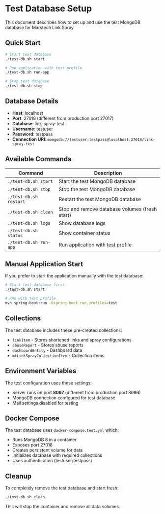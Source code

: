 # Test Database Setup

This document describes how to set up and use the test MongoDB database for Marstech Link Spray.

## Quick Start

```bash
# Start test database
./test-db.sh start

# Run application with test profile
./test-db.sh run-app

# Stop test database
./test-db.sh stop
```

## Database Details

- **Host**: localhost
- **Port**: 27018 (different from production port 27017)
- **Database**: link-spray-test
- **Username**: testuser
- **Password**: testpass
- **Connection URI**: `mongodb://testuser:testpass@localhost:27018/link-spray-test`

## Available Commands

| Command                | Description                                    |
|------------------------|------------------------------------------------|
| `./test-db.sh start`   | Start the test MongoDB database                |
| `./test-db.sh stop`    | Stop the test MongoDB database                 |
| `./test-db.sh restart` | Restart the test MongoDB database              |
| `./test-db.sh clean`   | Stop and remove database volumes (fresh start) |
| `./test-db.sh logs`    | Show database logs                             |
| `./test-db.sh status`  | Show container status                          |
| `./test-db.sh run-app` | Run application with test profile              |

## Manual Application Start

If you prefer to start the application manually with the test database:

```bash
# Start test database first
./test-db.sh start

# Run with test profile
mvn spring-boot:run -Dspring-boot.run.profiles=test
```

## Collections

The test database includes these pre-created collections:

- `linkItem` - Stores shortened links and spray configurations
- `abuseReport` - Stores abuse reports
- `dashboardEntity` - Dashboard data
- `mtLinkSprayCollectionItem` - Collection items

## Environment Variables

The test configuration uses these settings:

- Server runs on port **8097** (different from production port 8096)
- MongoDB connection configured for test database
- Mail settings disabled for testing

## Docker Compose

The test database uses `docker-compose.test.yml` which:

- Runs MongoDB 8 in a container
- Exposes port 27018
- Creates persistent volume for data
- Initializes database with required collections
- Uses authentication (testuser/testpass)

## Cleanup

To completely remove the test database and start fresh:

```bash
./test-db.sh clean
```

This will stop the container and remove all data volumes.